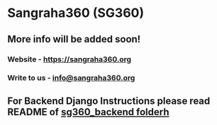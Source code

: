 # Sangraha360 (SG360)

## More info will be added soon!

### Website - https://sangraha360.org
### Write to us - info@sangraha360.org


## For Backend Django Instructions please read README of [sg360_backend folderh](https://github.com/cyberguard360/ngit-sangraha360.org/blob/backend-Django/sg360_backend/README.md)
